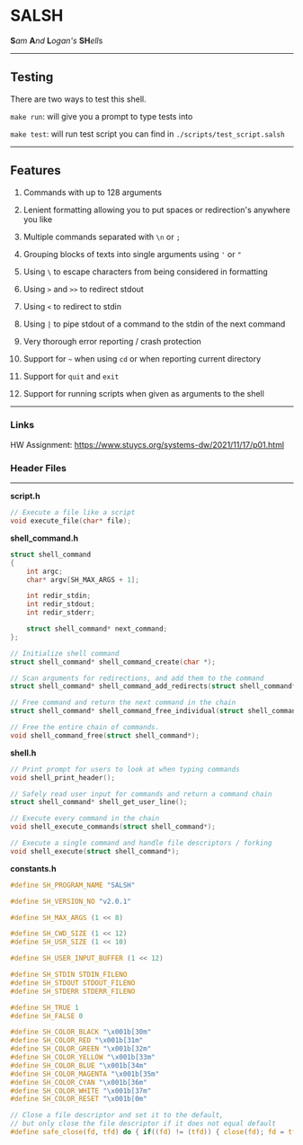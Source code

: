 # SALSH

**S***am* **A***nd* **L***ogan's* **SH***ell*s

---

## Testing

There are two ways to test this shell.

`make run`: will give you a prompt to type tests into

`make test`: will run test script you can find in `./scripts/test_script.salsh`


---

## Features

1. Commands with up to 128 arguments

2. Lenient formatting allowing you to put spaces or redirection's anywhere you like

3. Multiple commands separated with `\n` or `;`

4. Grouping blocks of texts into single arguments using `'` or `"`

5. Using `\` to escape characters from being considered in formatting

6. Using `>` and `>>` to redirect stdout

7. Using `<` to redirect to stdin

8. Using `|` to pipe stdout of a command to the stdin of the next command

9. Very thorough error reporting / crash protection

10. Support for `~` when using `cd` or when reporting current directory

11. Support for `quit` and `exit`

12. Support for running scripts when given as arguments to the shell

---

### Links

HW Assignment: <https://www.stuycs.org/systems-dw/2021/11/17/p01.html>


### Header Files

---

**script.h**
```c
// Execute a file like a script
void execute_file(char* file);
```


**shell_command.h**
```c
struct shell_command 
{
    int argc;
    char* argv[SH_MAX_ARGS + 1];

    int redir_stdin;
    int redir_stdout;
    int redir_stderr;

    struct shell_command* next_command;
};

// Initialize shell command
struct shell_command* shell_command_create(char *);

// Scan arguments for redirections, and add them to the command
struct shell_command* shell_command_add_redirects(struct shell_command*);

// Free command and return the next command in the chain
struct shell_command* shell_command_free_individual(struct shell_command*);

// Free the entire chain of commands.
void shell_command_free(struct shell_command*);
```


**shell.h**
```c
// Print prompt for users to look at when typing commands
void shell_print_header();

// Safely read user input for commands and return a command chain
struct shell_command* shell_get_user_line();

// Execute every command in the chain
void shell_execute_commands(struct shell_command*);

// Execute a single command and handle file descriptors / forking
void shell_execute(struct shell_command*);
```

**constants.h**
```c
#define SH_PROGRAM_NAME "SALSH"

#define SH_VERSION_NO "v2.0.1"

#define SH_MAX_ARGS (1 << 8)

#define SH_CWD_SIZE (1 << 12)
#define SH_USR_SIZE (1 << 10)

#define SH_USER_INPUT_BUFFER (1 << 12)

#define SH_STDIN STDIN_FILENO
#define SH_STDOUT STDOUT_FILENO
#define SH_STDERR STDERR_FILENO

#define SH_TRUE 1
#define SH_FALSE 0

#define SH_COLOR_BLACK "\x001b[30m"
#define SH_COLOR_RED "\x001b[31m"
#define SH_COLOR_GREEN "\x001b[32m"
#define SH_COLOR_YELLOW "\x001b[33m"
#define SH_COLOR_BLUE "\x001b[34m"
#define SH_COLOR_MAGENTA "\x001b[35m"
#define SH_COLOR_CYAN "\x001b[36m"
#define SH_COLOR_WHITE "\x001b[37m"
#define SH_COLOR_RESET "\x001b[0m"

// Close a file descriptor and set it to the default,
// but only close the file descriptor if it does not equal default
#define safe_close(fd, tfd) do { if((fd) != (tfd)) { close(fd); fd = tfd; }} while(0)
```
